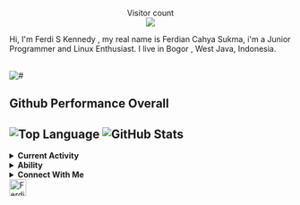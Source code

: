 <p align="center"> 
  Visitor count<br>
  <img src="https://profile-counter.glitch.me/Tsuyoken/count.svg" />
</p>
<div>
<p>Hi, I'm Ferdi S Kennedy , my real name is Ferdian Cahya Sukma, i'm a Junior Programmer and Linux Enthusiast. I live in Bogor , West Java, Indonesia. 
  </p></div><br>
<img alt="#" src="https://img.shields.io/badge/FERDI-KENNEDY-ec008c"> 

<div>
   <h2>Github Performance Overall<h2>
        <img alt="Top Language" src="https://github-readme-stats.vercel.app/api/top-langs/?bg_color=00000000&layout=compact&username=tsuyoken&hide=html,&hide_border=true&title_color=ec008c&text_color=fc6767"/>
        <img alt="GitHub Stats" src="https://github-readme-stats.vercel.app/api?bg_color=00000000&username=tsuyoken&show_icons=true&hide=issues,commits&hide_border=true&icon_color=f953c6&title_color=ec008c&text_color=fc6767"/>
    </a>
</div>


<details>
<summary><b>Current Activity</b></summary>

- 🎓 Goes to <a href="https://tkjsmkn2.sch.id">SMK Negeri 2 Kota Bekasi</a>
- 🔖 My hobby is Coding, Reading, and Playing Basketball
- 👨‍💻 Work as Freelancer
</details>

<details>
<summary><b>Ability</b></summary>
  
- 📲 UI Designer
- 🖌 Graphics Design
- 🐧 Linux System Admin
</details>

<details>
<summary><b>Connect With Me</b></summary>
  
- 💌 <a href="mailto:ferdikennedy@protonmail.com">E-mail</a>
- 🇫 <a href="https://facebook.com/kennedy.go.id">Facebook</a>
- 📷 <a href="https://instagram.com/ferdikennedy">Instagram</a> 
</details>

<div>
<a href="https://dev.to/kennedy69">
  <img src="https://d2fltix0v2e0sb.cloudfront.net/dev-rainbow.png" alt="Ferdi S Kennedy's DEV Profile" height="30" width="30">
</a>
</div>
